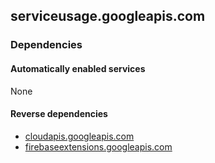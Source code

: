 ## serviceusage.googleapis.com

### Dependencies

#### Automatically enabled services

None

#### Reverse dependencies

* [cloudapis.googleapis.com](../cloudapis.googleapis.com/)
* [firebaseextensions.googleapis.com](../firebaseextensions.googleapis.com/)
